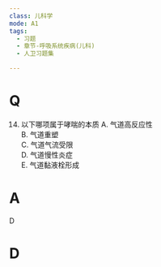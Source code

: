 ```yaml
---
class: 儿科学
mode: A1
tags:
  - 习题
  - 章节-呼吸系统疾病(儿科)
  - 人卫习题集

---
```


# Q
14. 以下哪项属于哮喘的本质
A. 气道高反应性  
B. 气道重塑  
C. 气道气流受限  
D. 气道慢性炎症  
E. 气道黏液栓形成
# A
D
# D
